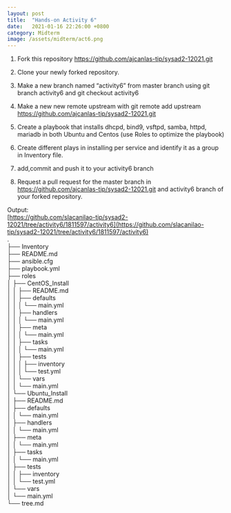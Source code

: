 ```yaml
---
layout: post
title:  "Hands-on Activity 6"
date:   2021-01-16 22:26:00 +0800
category: Midterm
image: /assets/midterm/act6.png
---
```


1. Fork this repository https://github.com/ajcanlas-tip/sysad2-12021.git

2. Clone your newly forked repository.

3. Make a new branch named “activity6” from master branch using git branch activity6 and git checkout activity6

4. Make a new new remote upstream with git remote add upstream https://github.com/ajcanlas-tip/sysad2-12021.git

5. Create a playbook that installs dhcpd, bind9, vsftpd, samba, httpd, mariadb in both Ubuntu and Centos (use Roles to optimize the playbook)

6. Create different plays in installing per service and identify it as a group in Inventory file.

7. add,commit and push it to your activity6 branch

8. Request a pull request for the master branch in https://github.com/ajcanlas-tip/sysad2-12021.git and activity6 branch of your forked repository.

Output:  
[https://github.com/slacanilao-tip/sysad2-12021/tree/activity6/1811597/activity6](https://github.com/slacanilao-tip/sysad2-12021/tree/activity6/1811597/activity6)  
.  
├── Inventory  
├── README.md  
├── ansible.cfg  
├── playbook.yml  
├── roles  
│   ├── CentOS_Install  
│   │   ├── README.md  
│   │   ├── defaults  
│   │   │   └── main.yml  
│   │   ├── handlers  
│   │   │   └── main.yml  
│   │   ├── meta  
│   │   │   └── main.yml  
│   │   ├── tasks  
│   │   │   └── main.yml  
│   │   ├── tests  
│   │   │   ├── inventory  
│   │   │   └── test.yml  
│   │   └── vars  
│   │       └── main.yml  
│   └── Ubuntu_Install  
│       ├── README.md  
│       ├── defaults  
│       │   └── main.yml  
│       ├── handlers  
│       │   └── main.yml   
│       ├── meta  
│       │   └── main.yml  
│       ├── tasks  
│       │   └── main.yml  
│       ├── tests  
│       │   ├── inventory  
│       │   └── test.yml  
│       └── vars  
│           └── main.yml  
└── tree.md  